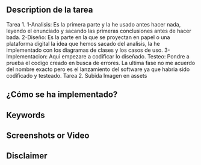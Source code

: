 ## Description de la tarea
Tarea 1. 1-Analisis: Es la primera parte y la he usado antes hacer nada, leyendo el enunciado y sacando las primeras conclusiones antes de hacer bada. 2-Diseño: Es la parte en la que se proyectan en papel o una plataforma digital la idea que hemos sacado del analisis, la he implementado con los diagramas de clases y los casos de uso. 3-Implementacion: Aqui empezare a codificar lo diseñado. Testeo: Pondre a prueba el codigo creado en busca de errores. La ultima fase no me acuerdo del nombre exacto pero es el lanzamiento del software ya que habria sido codificado y testeado.
Tarea 2. Subida Imagen en assets
## ¿Cómo se ha implementado?

## Keywords

## Screenshots or Video

## Disclaimer
